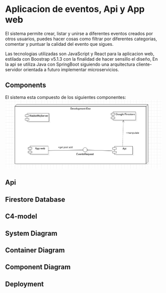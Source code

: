 # Aplicacion de eventos, Api y App web

El sistema permite crear, listar y unirse a diferentes eventos creados por otros usuarios, puedes hacer cosas como filtrar por diferentes categorias, comentar y puntuar la calidad del evento que sigues.

Las tecnologias utilizadas son JavaScript y React para la aplicacion web, estilada con Boostrap v5.1.3 con la finalidad de hacer sensillo el diseño, En la api se utiliza Java con SpringBoot siguiendo una arquitectura cliente-servidor orientada a futuro implementar microservicios.

## Components

El sistema esta compuesto de los siguientes componentes:
![Deployment Diagram - Development](models/Uml/Deployment%20Diagram%20-%20Development.png)

## Api
## Firestore Database
## C4-model
## System Diagram
## Container Diagram
## Component Diagram
## Deployment
